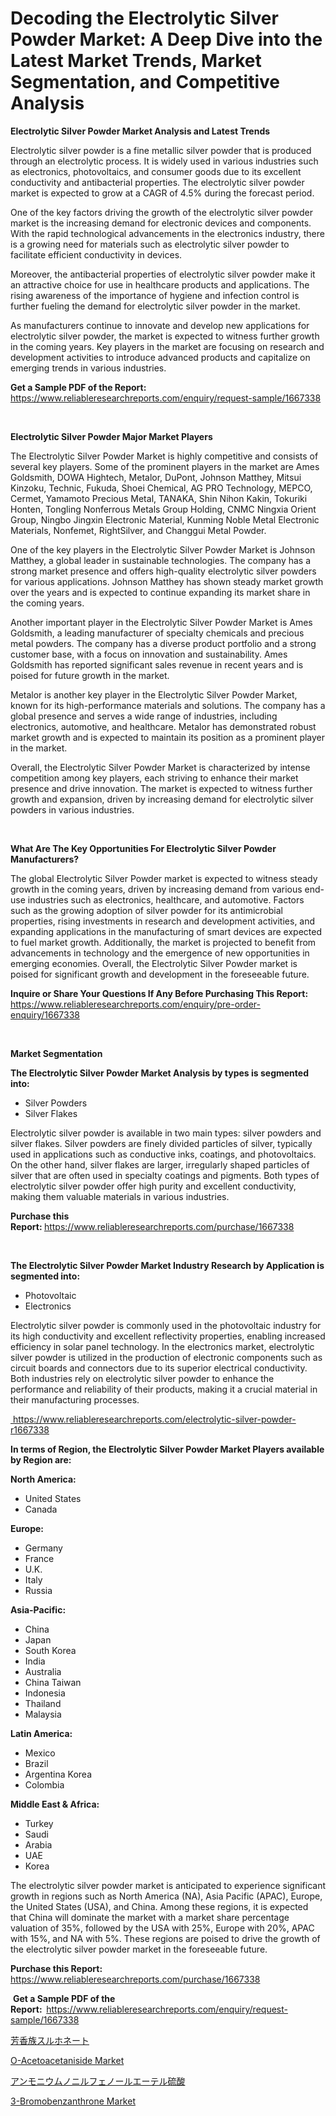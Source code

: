 <p><h1>Decoding the Electrolytic Silver Powder Market: A Deep Dive into the Latest Market Trends, Market Segmentation, and Competitive Analysis</h1></p><p><strong>Electrolytic Silver Powder Market Analysis and Latest Trends</strong></p>
<p><p>Electrolytic silver powder is a fine metallic silver powder that is produced through an electrolytic process. It is widely used in various industries such as electronics, photovoltaics, and consumer goods due to its excellent conductivity and antibacterial properties. The electrolytic silver powder market is expected to grow at a CAGR of 4.5% during the forecast period.</p><p>One of the key factors driving the growth of the electrolytic silver powder market is the increasing demand for electronic devices and components. With the rapid technological advancements in the electronics industry, there is a growing need for materials such as electrolytic silver powder to facilitate efficient conductivity in devices.</p><p>Moreover, the antibacterial properties of electrolytic silver powder make it an attractive choice for use in healthcare products and applications. The rising awareness of the importance of hygiene and infection control is further fueling the demand for electrolytic silver powder in the market.</p><p>As manufacturers continue to innovate and develop new applications for electrolytic silver powder, the market is expected to witness further growth in the coming years. Key players in the market are focusing on research and development activities to introduce advanced products and capitalize on emerging trends in various industries.</p></p>
<p><strong>Get a Sample PDF of the Report:&nbsp;</strong> <a href="https://www.reliableresearchreports.com/enquiry/request-sample/1667338">https://www.reliableresearchreports.com/enquiry/request-sample/1667338</a></p>
<p>&nbsp;</p>
<p><strong>Electrolytic Silver Powder Major Market Players</strong></p>
<p><p>The Electrolytic Silver Powder Market is highly competitive and consists of several key players. Some of the prominent players in the market are Ames Goldsmith, DOWA Hightech, Metalor, DuPont, Johnson Matthey, Mitsui Kinzoku, Technic, Fukuda, Shoei Chemical, AG PRO Technology, MEPCO, Cermet, Yamamoto Precious Metal, TANAKA, Shin Nihon Kakin, Tokuriki Honten, Tongling Nonferrous Metals Group Holding, CNMC Ningxia Orient Group, Ningbo Jingxin Electronic Material, Kunming Noble Metal Electronic Materials, Nonfemet, RightSilver, and Changgui Metal Powder.</p><p>One of the key players in the Electrolytic Silver Powder Market is Johnson Matthey, a global leader in sustainable technologies. The company has a strong market presence and offers high-quality electrolytic silver powders for various applications. Johnson Matthey has shown steady market growth over the years and is expected to continue expanding its market share in the coming years.</p><p>Another important player in the Electrolytic Silver Powder Market is Ames Goldsmith, a leading manufacturer of specialty chemicals and precious metal powders. The company has a diverse product portfolio and a strong customer base, with a focus on innovation and sustainability. Ames Goldsmith has reported significant sales revenue in recent years and is poised for future growth in the market.</p><p>Metalor is another key player in the Electrolytic Silver Powder Market, known for its high-performance materials and solutions. The company has a global presence and serves a wide range of industries, including electronics, automotive, and healthcare. Metalor has demonstrated robust market growth and is expected to maintain its position as a prominent player in the market.</p><p>Overall, the Electrolytic Silver Powder Market is characterized by intense competition among key players, each striving to enhance their market presence and drive innovation. The market is expected to witness further growth and expansion, driven by increasing demand for electrolytic silver powders in various industries.</p></p>
<p>&nbsp;</p>
<p><strong>What Are The Key Opportunities For Electrolytic Silver Powder Manufacturers?</strong></p>
<p><p>The global Electrolytic Silver Powder market is expected to witness steady growth in the coming years, driven by increasing demand from various end-use industries such as electronics, healthcare, and automotive. Factors such as the growing adoption of silver powder for its antimicrobial properties, rising investments in research and development activities, and expanding applications in the manufacturing of smart devices are expected to fuel market growth. Additionally, the market is projected to benefit from advancements in technology and the emergence of new opportunities in emerging economies. Overall, the Electrolytic Silver Powder market is poised for significant growth and development in the foreseeable future.</p></p>
<p><strong>Inquire or Share Your Questions If Any Before Purchasing This Report:</strong> <a href="https://www.reliableresearchreports.com/enquiry/pre-order-enquiry/1667338">https://www.reliableresearchreports.com/enquiry/pre-order-enquiry/1667338</a></p>
<p>&nbsp;</p>
<p><strong>Market Segmentation</strong></p>
<p><strong>The Electrolytic Silver Powder Market Analysis by types is segmented into:</strong></p>
<p><ul><li>Silver Powders</li><li>Silver Flakes</li></ul></p>
<p><p>Electrolytic silver powder is available in two main types: silver powders and silver flakes. Silver powders are finely divided particles of silver, typically used in applications such as conductive inks, coatings, and photovoltaics. On the other hand, silver flakes are larger, irregularly shaped particles of silver that are often used in specialty coatings and pigments. Both types of electrolytic silver powder offer high purity and excellent conductivity, making them valuable materials in various industries.</p></p>
<p><strong>Purchase this Report:&nbsp;</strong><a href="https://www.reliableresearchreports.com/purchase/1667338">https://www.reliableresearchreports.com/purchase/1667338</a></p>
<p>&nbsp;</p>
<p><strong>The Electrolytic Silver Powder Market Industry Research by Application is segmented into:</strong></p>
<p><ul><li>Photovoltaic</li><li>Electronics</li></ul></p>
<p><p>Electrolytic silver powder is commonly used in the photovoltaic industry for its high conductivity and excellent reflectivity properties, enabling increased efficiency in solar panel technology. In the electronics market, electrolytic silver powder is utilized in the production of electronic components such as circuit boards and connectors due to its superior electrical conductivity. Both industries rely on electrolytic silver powder to enhance the performance and reliability of their products, making it a crucial material in their manufacturing processes.</p></p>
<p><a href="https://www.reliableresearchreports.com/electrolytic-silver-powder-r1667338">&nbsp;https://www.reliableresearchreports.com/electrolytic-silver-powder-r1667338</a></p>
<p><strong>In terms of Region, the Electrolytic Silver Powder Market Players available by Region are:</strong></p>
<p>
    <p> <strong> North America: </strong>
        <ul>
            <li>United States</li>
            <li>Canada</li>
        </ul>
        </p> 
    <p> <strong> Europe: </strong>
        <ul>
            <li>Germany</li>
            <li>France</li>
            <li>U.K.</li>
            <li>Italy</li>
            <li>Russia</li>
        </ul>
        </p> 
    <p> <strong> Asia-Pacific: </strong>
        <ul>
            <li>China</li>
            <li>Japan</li>
            <li>South Korea</li>
            <li>India</li>
            <li>Australia</li>
            <li>China Taiwan</li>
            <li>Indonesia</li>
            <li>Thailand</li>
            <li>Malaysia</li>
        </ul>
        </p> 
    <p> <strong> Latin America: </strong>
        <ul>
            <li>Mexico</li>
            <li>Brazil</li>
            <li>Argentina Korea</li>
            <li>Colombia</li>
        </ul>
        </p> 
    <p> <strong> Middle East & Africa: </strong>
        <ul>
            <li>Turkey</li>
            <li>Saudi</li>
            <li>Arabia</li>
            <li>UAE</li>
            <li>Korea</li>
        </ul>
    </p>
    </p>
<p><p>The electrolytic silver powder market is anticipated to experience significant growth in regions such as North America (NA), Asia Pacific (APAC), Europe, the United States (USA), and China. Among these regions, it is expected that China will dominate the market with a market share percentage valuation of 35%, followed by the USA with 25%, Europe with 20%, APAC with 15%, and NA with 5%. These regions are poised to drive the growth of the electrolytic silver powder market in the foreseeable future.</p></p>
<p><strong>Purchase this Report: </strong><a href="https://www.reliableresearchreports.com/purchase/1667338">https://www.reliableresearchreports.com/purchase/1667338</a></p>
<p>&nbsp;<strong>Get a Sample PDF of the Report:&nbsp;&nbsp;</strong><a href="https://www.reliableresearchreports.com/enquiry/request-sample/1667338">https://www.reliableresearchreports.com/enquiry/request-sample/1667338</a></p>
<p><strong></strong></p>
<p><p><a href="https://github.com/EstaSprer20231/Market-Research-Report-List-2/blob/main/8645134136625.md">芳香族スルホネート</a></p><p><a href="https://github.com/DeonteStanton2023/Market-Research-Report-List-1/blob/main/o-acetoacetaniside-market.md">O-Acetoacetaniside Market</a></p><p><a href="https://github.com/vlcostes/Market-Research-Report-List-2/blob/main/7134608136624.md">アンモニウムノニルフェノールエーテル硫酸</a></p><p><a href="https://github.com/Glendatilghmankmgz0rbhwpy/Market-Research-Report-List-3/blob/main/3-bromobenzanthrone-market.md">3-Bromobenzanthrone Market</a></p></p>